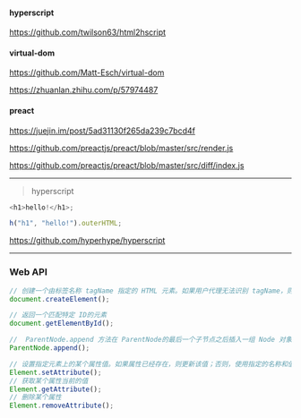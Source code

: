 #### hyperscript

https://github.com/twilson63/html2hscript

#### virtual-dom

https://github.com/Matt-Esch/virtual-dom

https://zhuanlan.zhihu.com/p/57974487

#### preact

https://juejin.im/post/5ad31130f265da239c7bcd4f

https://github.com/preactjs/preact/blob/master/src/render.js

https://github.com/preactjs/preact/blob/master/src/diff/index.js

---

> hyperscript

```js
<h1>hello!</h1>;

h("h1", "hello!").outerHTML;
```

https://github.com/hyperhype/hyperscript

---

### Web API

```js
// 创建一个由标签名称 tagName 指定的 HTML 元素。如果用户代理无法识别 tagName，则会生成一个未知 HTML 元素
document.createElement();

// 返回一个匹配特定 ID的元素
document.getElementById();

//  ParentNode.append 方法在 ParentNode的最后一个子节点之后插入一组 Node 对象或 DOMString 对象。被插入的 DOMString 对象等价为 Text 节点。
ParentNode.append();
```

```js
// 设置指定元素上的某个属性值。如果属性已经存在，则更新该值；否则，使用指定的名称和值添加一个新的属性。
Element.setAttribute();
// 获取某个属性当前的值
Element.getAttribute();
// 删除某个属性
Element.removeAttribute();
```
